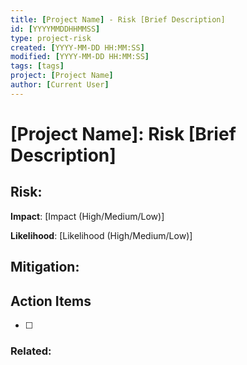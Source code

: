 ```yaml
---
title: [Project Name] - Risk [Brief Description]
id: [YYYYMMDDHHMMSS]
type: project-risk
created: [YYYY-MM-DD HH:MM:SS] 
modified: [YYYY-MM-DD HH:MM:SS] 
tags: [tags]
project: [Project Name]
author: [Current User]
---
```

# [Project Name]: Risk [Brief Description]

## Risk:
**Impact**: [Impact (High/Medium/Low)]

**Likelihood**: [Likelihood (High/Medium/Low)]

## Mitigation:


## Action Items
- [ ] 

### Related:
